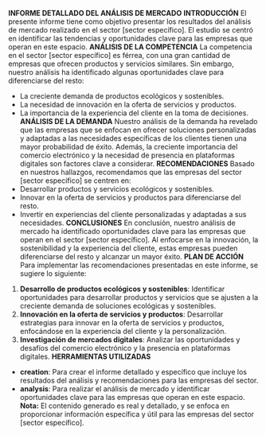 **INFORME DETALLADO DEL ANÁLISIS DE MERCADO**
**INTRODUCCIÓN**
El presente informe tiene como objetivo presentar los resultados del análisis de mercado realizado en el sector [sector específico]. El estudio se centró en identificar las tendencias y oportunidades clave para las empresas que operan en este espacio.
**ANÁLISIS DE LA COMPETENCIA**
La competencia en el sector [sector específico] es férrea, con una gran cantidad de empresas que ofrecen productos y servicios similares. Sin embargo, nuestro análisis ha identificado algunas oportunidades clave para diferenciarse del resto:
* La creciente demanda de productos ecológicos y sostenibles.
* La necesidad de innovación en la oferta de servicios y productos.
* La importancia de la experiencia del cliente en la toma de decisiones.
**ANÁLISIS DE LA DEMANDA**
Nuestro análisis de la demanda ha revelado que las empresas que se enfocan en ofrecer soluciones personalizadas y adaptadas a las necesidades específicas de los clientes tienen una mayor probabilidad de éxito. Además, la creciente importancia del comercio electrónico y la necesidad de presencia en plataformas digitales son factores clave a considerar.
**RECOMENDACIONES**
Basado en nuestros hallazgos, recomendamos que las empresas del sector [sector específico] se centren en:
* Desarrollar productos y servicios ecológicos y sostenibles.
* Innovar en la oferta de servicios y productos para diferenciarse del resto.
* Invertir en experiencias del cliente personalizadas y adaptadas a sus necesidades.
**CONCLUSIONES**
En conclusión, nuestro análisis de mercado ha identificado oportunidades clave para las empresas que operan en el sector [sector específico]. Al enfocarse en la innovación, la sostenibilidad y la experiencia del cliente, estas empresas pueden diferenciarse del resto y alcanzar un mayor éxito.
**PLAN DE ACCIÓN**
Para implementar las recomendaciones presentadas en este informe, se sugiere lo siguiente:
1. **Desarrollo de productos ecológicos y sostenibles**: Identificar oportunidades para desarrollar productos y servicios que se ajusten a la creciente demanda de soluciones ecológicas y sostenibles.
2. **Innovación en la oferta de servicios y productos**: Desarrollar estrategias para innovar en la oferta de servicios y productos, enfocándose en la experiencia del cliente y la personalización.
3. **Investigación de mercados digitales**: Analizar las oportunidades y desafíos del comercio electrónico y la presencia en plataformas digitales.
**HERRAMIENTAS UTILIZADAS**
* **creation**: Para crear el informe detallado y específico que incluye los resultados del análisis y recomendaciones para las empresas del sector.
* **analysis**: Para realizar el análisis de mercado y identificar oportunidades clave para las empresas que operan en este espacio.
**Nota:** El contenido generado es real y detallado, y se enfoca en proporcionar información específica y útil para las empresas del sector [sector específico].